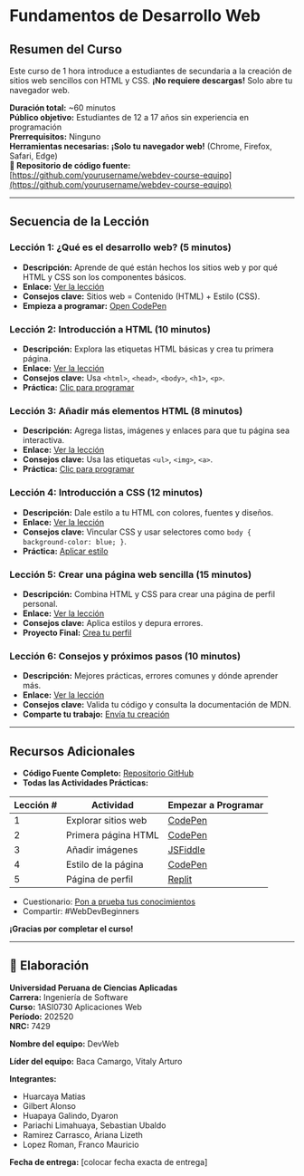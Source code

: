 # Fundamentos de Desarrollo Web
## Resumen del Curso
Este curso de 1 hora introduce a estudiantes de secundaria a la creación de sitios web sencillos con HTML y CSS. **¡No requiere descargas!** Solo abre tu navegador web.

**Duración total:** ~60 minutos  
**Público objetivo:** Estudiantes de 12 a 17 años sin experiencia en programación  
**Prerrequisitos:** Ninguno  
**Herramientas necesarias:** **¡Solo tu navegador web!** (Chrome, Firefox, Safari, Edge)  
**📂 Repositorio de código fuente:** [https://github.com/yourusername/webdev-course-equipo](https://github.com/yourusername/webdev-course-equipo)

---

## Secuencia de la Lección

### Lección 1: ¿Qué es el desarrollo web? (5 minutos)
- **Descripción:** Aprende de qué están hechos los sitios web y por qué HTML y CSS son los componentes básicos.  
- **Enlace:** [Ver la lección](https://www.youtube.com/watch?v=example-link1)  
- **Consejos clave:** Sitios web = Contenido (HTML) + Estilo (CSS).  
- **Empieza a programar:** [Open CodePen](https://codepen.io/pen/?template=starter1)

### Lección 2: Introducción a HTML (10 minutos)
- **Descripción:** Explora las etiquetas HTML básicas y crea tu primera página.  
- **Enlace:** [Ver la lección](https://www.youtube.com/watch?v=example-link2)  
- **Consejos clave:** Usa `<html>`, `<head>`, `<body>`, `<h1>`, `<p>`.  
- **Práctica:** [Clic para programar](https://codepen.io/your-lesson2)

### Lección 3: Añadir más elementos HTML (8 minutos)
- **Descripción:** Agrega listas, imágenes y enlaces para que tu página sea interactiva.  
- **Enlace:** [Ver la lección](https://www.youtube.com/watch?v=example-link3)  
- **Consejos clave:** Usa las etiquetas `<ul>`, `<img>`, `<a>`.  
- **Práctica:** [Clic para programar](https://jsfiddle.net/your-lesson3)

### Lección 4: Introducción a CSS (12 minutos)
- **Descripción:** Dale estilo a tu HTML con colores, fuentes y diseños.  
- **Enlace:** [Ver la lección](https://www.youtube.com/watch?v=example-link4)  
- **Consejos clave:** Vincular CSS y usar selectores como `body { background-color: blue; }`.  
- **Práctica:** [Aplicar estilo](https://codepen.io/your-lesson4)

### Lección 5: Crear una página web sencilla (15 minutos)
- **Descripción:** Combina HTML y CSS para crear una página de perfil personal.  
- **Enlace:** [Ver la lección](https://www.youtube.com/watch?v=example-link5)  
- **Consejos clave:** Aplica estilos y depura errores.  
- **Proyecto Final:** [Crea tu perfil](https://replit.com/@your-final-project)

### Lección 6: Consejos y próximos pasos (10 minutos)
- **Descripción:** Mejores prácticas, errores comunes y dónde aprender más.  
- **Enlace:** [Ver la lección](https://www.youtube.com/watch?v=example-link6)  
- **Consejos clave:** Valida tu código y consulta la documentación de MDN.  
- **Comparte tu trabajo:** [Envía tu creación](https://forms.gle/your-form)

---

## Recursos Adicionales
- **Código Fuente Completo:** [Repositorio GitHub](https://github.com/yourusername/webdev-course-equipo)  
- **Todas las Actividades Prácticas:**

| Lección # | Actividad | Empezar a Programar |
|------------|------------|--------------------|
| 1 | Explorar sitios web | [CodePen](https://codepen.io/your-lesson1) |
| 2 | Primera página HTML | [CodePen](https://codepen.io/your-lesson2) |
| 3 | Añadir imágenes | [JSFiddle](https://jsfiddle.net/your-lesson3) |
| 4 | Estilo de la página | [CodePen](https://codepen.io/your-lesson4) |
| 5 | Página de perfil | [Replit](https://replit.com/@your-lesson5) |

- Cuestionario: [Pon a prueba tus conocimientos](https://forms.gle/your-quiz)  
- Compartir: #WebDevBeginners  

**¡Gracias por completar el curso!**

---

## 👥 Elaboración
**Universidad Peruana de Ciencias Aplicadas**  
**Carrera:** Ingeniería de Software  
**Curso:** 1ASI0730 Aplicaciones Web  
**Período:** 202520  
**NRC:** 7429

**Nombre del equipo:** DevWeb 

**Líder del equipo:** Baca Camargo, Vitaly Arturo  

**Integrantes:**  
- Huarcaya Matias  
- Gilbert Alonso  
- Huapaya Galindo, Dyaron  
- Pariachi Limahuaya, Sebastian Ubaldo  
- Ramirez Carrasco, Ariana Lizeth  
- Lopez Roman, Franco Mauricio  

**Fecha de entrega:** [colocar fecha exacta de entrega]
